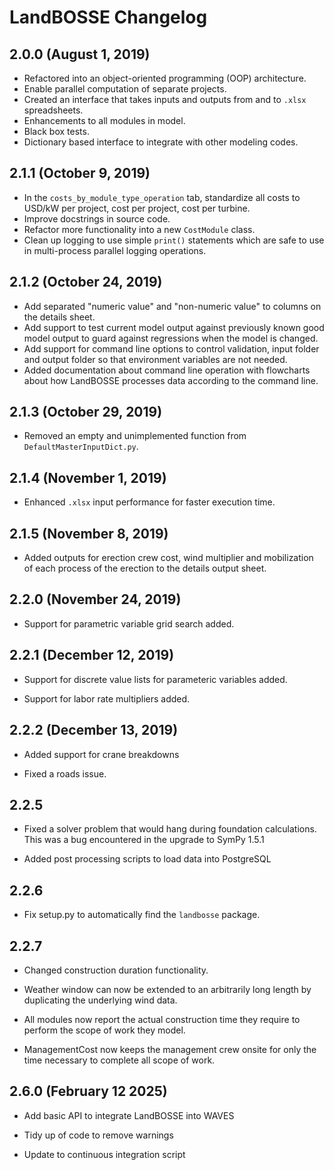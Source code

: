 # LandBOSSE Changelog

## 2.0.0 (August 1, 2019)

- Refactored into an object-oriented programming (OOP) architecture.
- Enable parallel computation of separate projects.
- Created an interface that takes inputs and outputs from and to `.xlsx` spreadsheets.
- Enhancements to all modules in model.
- Black box tests.
- Dictionary based interface to integrate with other modeling codes.

## 2.1.1 (October 9, 2019)

- In the `costs_by_module_type_operation` tab, standardize all costs to USD/kW per project, cost per project, cost per turbine.
- Improve docstrings in source code.
- Refactor more functionality into a new `CostModule` class.
- Clean up logging to use simple `print()` statements which are safe to use in multi-process parallel logging operations.

## 2.1.2 (October 24, 2019)

- Add separated "numeric value" and "non-numeric value" to columns on the details sheet.
- Add support to test current model output against previously known good model output to guard against regressions when the model is changed.
- Add support for command line options to control validation, input folder and output folder so that environment variables are not needed.
- Added documentation about command line operation with flowcharts about how LandBOSSE processes data according to the command line.

## 2.1.3 (October 29, 2019)

- Removed an empty and unimplemented function from `DefaultMasterInputDict.py`.

## 2.1.4 (November 1, 2019)

- Enhanced `.xlsx` input performance for faster execution time.

## 2.1.5 (November 8, 2019)

- Added outputs for erection crew cost, wind multiplier and mobilization of each process of the erection to the details output sheet.

## 2.2.0 (November 24, 2019)

- Support for parametric variable grid search added.

## 2.2.1 (December 12, 2019)

+ Support for discrete value lists for parameteric variables added.

+ Support for labor rate multipliers added.

## 2.2.2 (December 13, 2019)

+ Added support for crane breakdowns

+ Fixed a roads issue.

## 2.2.5

+ Fixed a solver problem that would hang during foundation calculations. This was a bug encountered in the upgrade to SymPy 1.5.1

+ Added post processing scripts to load data into PostgreSQL

## 2.2.6

+ Fix setup.py to automatically find the `landbosse` package.

## 2.2.7

+ Changed construction duration functionality.

+ Weather window can now be extended to an arbitrarily long length by duplicating the underlying wind data.

+ All modules now report the actual construction time they require to perform the scope of work they model.

+ ManagementCost now keeps the management crew onsite for only the time necessary to complete all scope of work.


## 2.6.0 (February 12 2025)

+ Add basic API to integrate LandBOSSE into WAVES

+ Tidy up of code to remove warnings

+ Update to continuous integration script

